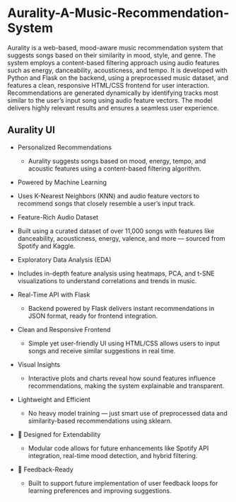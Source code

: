 # Aurality-A-Music-Recommendation-System
Aurality is a web-based, mood-aware music  recommendation system that suggests songs based on their similarity in mood, style, and  genre.  The system employs a content-based filtering approach using audio features such as 
energy, danceability, acousticness, and tempo. It is developed with Python and Flask on the 
backend, using a preprocessed music dataset, and features a clean, responsive HTML/CSS 
frontend for user interaction. Recommendations are generated dynamically by identifying 
tracks most similar to the user’s input song using audio feature vectors. The model delivers 
highly relevant results and ensures a seamless user experience. 

##  Aurality UI 
-  Personalized Recommendations
   - Aurality suggests songs based on mood, energy, tempo, and acoustic features using a content-based filtering algorithm.

-  Powered by Machine Learning
  - Uses K-Nearest Neighbors (KNN) and audio feature vectors to recommend 
 songs that closely resemble a user’s input track.

-  Feature-Rich Audio Dataset
  - Built using a curated dataset of over 11,000 songs with features like danceability, acousticness, energy, valence, and more — sourced from Spotify and Kaggle.

-  Exploratory Data Analysis (EDA)
  - Includes in-depth feature analysis using heatmaps, PCA, and t-SNE visualizations to understand correlations and trends in music.

-  Real-Time API with Flask
   - Backend powered by Flask delivers instant recommendations in JSON format, ready for frontend integration.

-  Clean and Responsive Frontend
   - Simple yet user-friendly UI using HTML/CSS allows users to input songs and receive similar suggestions in real time.
 
 -  Visual Insights
    - Interactive plots and charts reveal how sound features influence recommendations, making the system explainable and transparent.

-  Lightweight and Efficient
    - No heavy model training — just smart use of preprocessed data and similarity-based recommendations using sklearn.

- 📡 Designed for Extendability
   - Modular code allows for future enhancements like Spotify API integration, real-time mood detection, and hybrid filtering.

- 🔁 Feedback-Ready
     - Built to support future implementation of user feedback loops for learning preferences and improving suggestions.
